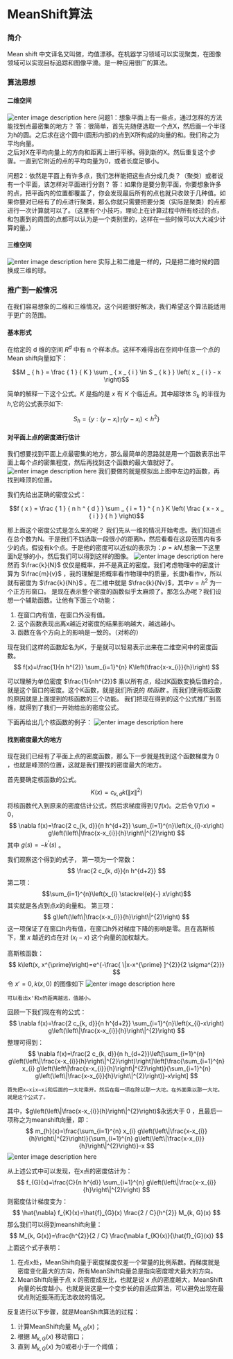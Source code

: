 ﻿# MeanShift算法

### 简介
Mean shift 中文译名又叫做，均值漂移。在机器学习领域可以实现聚类，在图像领域可以实现目标追踪和图像平滑。是一种应用很广的算法。

### 算法思想

#### 二维空间
![enter image description here](https://lh3.googleusercontent.com/BEDEiWALPtUjabAe5LOarkXLIQsOW8v8TxyEG40aGHCr6UA0i99tI6_Fl7hNnlQMKzWemr2mCq4S)
问题1：想象平面上有一些点，通过怎样的方法能找到点最密集的地方？
答：很简单，首先先随便选取一个点X，然后画一个半径为h的圆。之后求在这个圆中(圆形内部)的点到X所构成的向量的和。我们称之为平均向量。  
之后对X在平均向量上的方向和距离上进行平移。得到新的X。然后重复这个步骤。一直到它附近的点的平均向量为0，或者长度足够小。

问题2：依然是平面上有许多点，我们怎样能把这些点分成几类？（聚类）或者说有一个平面，该怎样对平面进行分割？
答：如果你是要分割平面，你要想象许多的点，把平面内的位置都覆盖了，你会发现最后所有的点也就只收敛于几种值。如果你要对已经有了的点进行聚类，那么你就只需要把要分类（实际是聚类）的点都进行一次计算就可以了。（这里有个小技巧，理论上在计算过程中所有经过的点，和包裹到的周围的点都可以认为是一个类别里的，这样在一些时候可以大大减少计算的量。）

#### 三维空间
![enter image description here](https://lh3.googleusercontent.com/-ZARHk3XHB2gOlUz5Yk1yz8cyEnZdXdHA24QBiR1qzExEfYuIBtWmh50hutxn3shDMjil3jLfX0c)
实际上和二维是一样的，只是把二维时候的圆换成三维的球。

### 推广到一般情况
在我们容易想象的二维和三维情况，这个问题很好解决，我们希望这个算法能适用于更广的范围。

#### 基本形式

在给定的  d  维的空间  $R^{d}$  中有  n  个样本点。这样不难得出在空间中任意一个点的Mean shift向量如下：

$$M _ { h } = \frac { 1 } { K } \sum _ { x _ { i } \in S _ { k } } \left( x _ { i } - x \right)$$

简单的解释一下这个公式。$K$ 是指的是 $x$ 有 $K$ 个临近点。其中超球体 $S_{k}$ 的半径为 $h$,它的公式表示如下:

$$S _ { h } = \left\{ y : \left( y - x _ { i } \right) _ { T } \left( y - x _ { i } \right) < h ^ { 2 } \right\}$$

#### 对平面上点的密度进行估计
我们想要找到平面上点最密集的地方，那么最简单的思路就是用一个函数表示出平面上每个点的密集程度，然后再找到这个函数的最大值就好了。
![enter image description here](https://lh3.googleusercontent.com/xVXXxdsqBRVVsgWCD8_fsu-NGu6-oDJ_xTcaM9nkZ-APlO-q__tzPteuQQ_FOUhsbHb1dJrb9psl)
我们要做的就是模拟出上图中左边的函数，再找到峰顶的位置。

我们先给出正确的密度公式：

$$f ( x ) = \frac { 1 } { n h ^ { d } } \sum _ { i = 1 } ^ { n } K \left( \frac { x - x _ { i } } { h } \right)$$

那上面这个密度公式是怎么来的呢？
我们先从一维的情况开始考虑。我们知道点在总个数为N。于是我们不妨选取一段很小的距离h，然后看看在这段范围内有多少的点。假设有k个点。于是他的密度可以近似的表示为：$p=kN$,想象一下这里面h足够的小，然后我们可以得到这样的图像。
![enter image description here](https://lh3.googleusercontent.com/fV5c_JPrzolrJrFC7pBLH6dxhQ9wJZk3QUVcbjEfNom-q37EHXFtecczxNjwetct1iSLr4Es9kmo)
然而 $\frac{k}{N}$ 仅仅是概率，并不是真正的密度。我们考虑物理中的密度计算为 $\frac{m}{v}$ ，我的理解是把概率看作物理中的质量，长度h看作v，所以就有密度为 $\frac{k}{Nh}$ 。在二维中就是 $\frac{k}{Nv}$，其中$v=h^{2}$ 为一个正方形窗口。
是现在表示整个密度的函数似乎太麻烦了。那怎么办呢？我们设想一个辅助函数。让他有下面三个功能：

1.  在窗口内有值，在窗口外没有值。
2.  这个函数表现出离x越近对密度的结果影响越大，越远越小。
3.  函数在各个方向上的影响是一致的。（对称的）

现在我们这样的函数起名为K，于是就可以轻易表示出来在二维空间中的密度函数。
$$ 
f(x)=\frac{1}{n h^{2}} \sum_{i=1}^{n} K\left(\frac{x-x_{i}}{h}\right)
 $$
 
 可以理解为单位密度 $\frac{1}{nh^{2}}$ 乘以所有点，经过K函数变换后值的合，就是这个窗口的密度。这个K函数，就是我们所说的 *核函数* 。而我们使用核函数的原因就是上面提到的核函数的三个功能。
  我们把现在得到的这个公式推广到高维，就得到了我们一开始给出的密度公式。
 
 下面再给出几个核函数的例子：
 ![enter image description here](https://lh3.googleusercontent.com/ld517NoNYoY0p0oN6dEKnFkcFoQ4z4NfzwP-AphFGty5b_1Xi8F1SzKQUaa8OBUTAtmNBkZkqAQs)

#### 找到密度最大的地方
现在我们已经有了平面上点的密度函数，那么下一步就是找到这个函数梯度为 0 ，也就是峰顶的位置，这就是我们要找的密度最大的地方。

首先要确定核函数的公式。
$$ 
K(x)=c_{k, d} k\left(\|x\|^{2}\right)
 $$
 将核函数代入到原来的密度估计公式，然后求梯度得到$\nabla f(x)$。之后令$\nabla f(x)=0$，
 $$ 
\nabla f(x)=\frac{2 c_{k, d}}{n h^{d+2}} \sum_{i=1}^{n}\left(x_{i}-x\right) g\left(\left\|\frac{x-x_{i}}{h}\right\|^{2}\right)
 $$
 其中 $g(s)=-k^{\prime}(s)$ 。
 
 我们观察这个得到的式子，
 第一项为一个常数：
 $$ 
\frac{2 c_{k, d}}{n h^{d+2}}
 $$
 第二项：
 $$\sum_{i=1}^{n}\left(x_{i} \stackrel{e}{-} x\right)$$
 其实就是各点到点$x$的向量和。
 第三项：
 $$ 
g\left(\left\|\frac{x-x_{i}}{h}\right\|^{2}\right)
 $$
这一项保证了在窗口h内有值，在窗口h外对梯度下降的影响是零。且在高斯核下，里 $x$ 越近的点在对 $(x_{i}-x)$ 这个向量的加权越大。
 
  高斯核函数：$$ 
k\left(x, x^{\prime}\right)=e^{-\frac{ \|x-x^{\prime} ]^{2}}{2 \sigma^{2}}}
 $$
令 $x'=0,k(x,0)$ 的图像如下
 ![enter image description here](https://lh3.googleusercontent.com/FDe6G1ejmS6k0jjkxF46GAGLDOwFPuKUE6Gh03jiXQUFpC3O8vGtZi-Fkx2BsjcinSOMU9mqUYiV)

```
可以看出x'和x的距离越远，值越小。
```
回顾一下我们现在有的公式：
$$ 
\nabla f(x)=\frac{2 c_{k, d}}{n h^{d+2}} \sum_{i=1}^{n}\left(x_{i}-x\right) g\left(\left\|\frac{x-x_{i}}{h}\right\|^{2}\right)
 $$
 整理可得到：
 $$ 
\nabla f(x)=\frac{2 c_{k, d}}{n h_{d+2}}\left[\sum_{i=1}^{n} g\left(\left\|\frac{x-x_{i}}{h}\right\|^{2}\right)\right]\left[\frac{\sum_{i=1}^{n} x_{i} g\left(\left\|\frac{x-x_{i}}{h}\right\|^{2}\right)}{\sum_{i=1}^{n} g\left(\left\|\frac{x-x_{i}}{h}\right\|^{2}\right)}-x\right]
 $$
```
首先把x−xix−xi和后面的一大坨乘开。然后在每一项在除以那一大坨。在外面乘以那一大坨。就是这个公式了。
```
其中，$g\left(\left\|\frac{x-x_{i}}{h}\right\|^{2}\right)$永远大于 0 ，且最后一项称之为meanshift向量，即：
$$ 
m_{h}(x)=\frac{\sum_{i=1}^{n} x_{i} g\left(\left\|\frac{x-x_{i}}{h}\right\|^{2}\right)}{\sum_{i=1}^{n} g\left(\left\|\frac{x-x_{i}}{h}\right\|^{2}\right)}-x
 $$
 ![enter image description here](https://lh3.googleusercontent.com/M9whig9Gp2OA77G9ETCnUyI3m12GNveRjAlm6u4aREGnrgYIHB3Mm9nvIRYFQrhhPR9leBV9WMEE)

从上述公式中可以发现，在x点的密度估计为：
$$ 
f_{G}(x)=\frac{C}{n h^{d}} \sum_{i=1}^{n} g\left(\left\|\frac{x-x_{i}}{h}\right\|^{2}\right)
 $$
 则密度估计梯度变为：
 $$ 
\hat{\nabla} f_{K}(x)=\hat{f}_{G}(x) \frac{2 / C}{h^{2}} M_{k, G}(x)
 $$
 那么我们可以得到meanshift向量：
 $$ 
M_{k, G(x)}=\frac{h^{2}}{2 / C} \frac{\nabla f_{K}(x)}{\hat{f}_{G}(x)}
 $$
上面这个式子表明：

 1. 在点x处，MeanShift向量于密度梯度仅差一个常量的比例系数。而梯度就是密度变化最大的方向，所有MeanShift向量总是指向密度增大最大的方向。
 2. MeanShift向量于点 x 的密度成反比，也就是说 x 点的密度越大，MeanShift向量的长度越小。也就是说这是一个变步长的自适应算法，可以避免出现在最优点附近振荡而无法收敛的情况。

反复进行以下步骤，就是MeanShift算法的过程：

 1. 计算MeanShift向量 $M_{k, G}(x)$；
 2. 根据 $M_{k, G}(x)$ 移动窗口；
 3. 直到 $M_{k, G}(x)$ 为0或者小于一个阈值；

